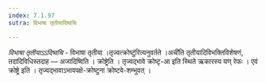 ```yaml
---
index: 7.1.97
sutra: विभाषा तृतीयादिष्वचि

---
```

_विभाषा तृतीयाऽ‌ऽदिष्वचि_ - विभाषा तृतीया ।तृज्वत्क्रोष्टु॑रित्यनुवर्तते ।अची॑ति तृतीयादिविभक्तिविशेषणं, तदादिविधिस्तदाह — अजादिष्विति । क्रोष्ट्रेति । तृज्वद्भावे क्रोष्टृ-आ इति स्थिते ऋकारस्य यण् रेफः । एवं क्रोष्ट्रे इति । तृज्वद्भावाऽभावपक्षे-क्रोष्टुना क्रोष्टवे-शम्भुवत् । 